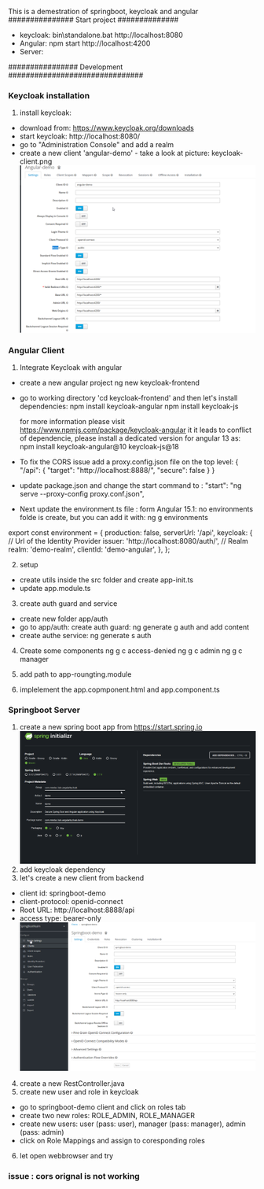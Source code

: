 This is a demestration of springboot, keycloak and angular
############### Start project ##############
- keycloak: bin\standalone.bat
    http://localhost:8080
- Angular: npm start
    http://localhost:4200
- Server: 


################ Development ###############################

### Keycloak installation
1. install keycloak:
- download from: https://www.keycloak.org/downloads
- start keycloak: http://localhost:8080/
- go to "Administration Console" and add a realm
- create a new client 'angular-demo' - take a look at picture: keycloak-client.png
![img not found](./Keycloak-Client.png)

### Angular Client
1. Integrate Keycloak with angular
- create a new angular project
    ng new keycloak-frontend
- go to working directory 'cd keycloak-frontend' and then let's install dependencies:
   npm install keycloak-angular 
   npm install keycloak-js

   for more information please visit https://www.npmjs.com/package/keycloak-angular
   it it leads to conflict of dependencie, please install a dedicated version for angular 13 as:
   npm install keycloak-angular@10 keycloak-js@18

- To fix the CORS issue add a proxy.config.json file on the top level:
   {
      "/api": {
    "target": "http://localhost:8888/",
    "secure": false
      }
   }

- update package.json and change the start command to :
   "start": "ng serve --proxy-config proxy.conf.json",

- Next update the environment.ts file :
form Angular 15.1: no environments folde is create, but you can add it with: 
   ng g environments

export const environment = {
  production: false,
  serverUrl: '/api',
  keycloak: {
    // Url of the Identity Provider
    issuer: 'http://localhost:8080/auth/',
    // Realm
    realm: 'demo-realm',
    clientId: 'demo-angular',
  },
};

2. setup
 - create utils inside the src folder and create app-init.ts
 - update app.module.ts

3. create auth guard and service
 - create new folder app/auth
 - go to app/auth: create auth guard: ng generate g auth and add content
 - create authe service: ng generate s auth
 

4. Create some components
   ng g c access-denied 
   ng g c admin 
   ng g c manager


5. add path to app-roungting.module
6. implelement the app.copmponent.html and app.component.ts

### Springboot Server
1. create a new spring boot app from https://start.spring.io
![img not found](./SpringBootApp.png)
2. add keycloak dependency
3. let's create a new client from backend
 - client id: springboot-demo
 - client-protocol: openid-connect
 - Root URL: http://localhost:8888/api
 - access type: bearer-only 
![img not found](./SpringBootKeycloakClient.png)
4. create a new RestController.java
5. create new user and role in keycloak
 - go to springboot-demo client and click on roles tab
 - create two new roles: ROLE_ADMIN, ROLE_MANAGER
 - create new users: user (pass: user), manager (pass: manager), admin (pass: admin)
 - click on Role Mappings and assign to coresponding roles
6. let open webbrowser and try


### issue : cors orignal is not working
